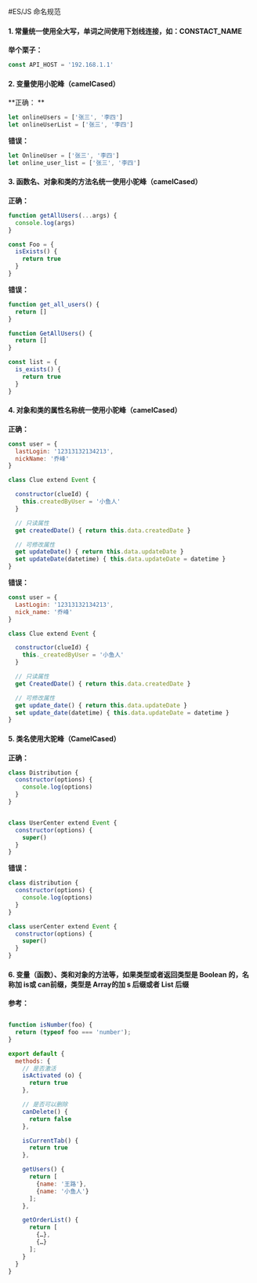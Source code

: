 #ES/JS 命名规范

#### 1. 常量统一使用全大写，单词之间使用下划线连接，如：CONSTACT_NAME

**举个栗子：**

```javascript
const API_HOST = '192.168.1.1'
```

#### 2. 变量使用小驼峰（camelCased）

**正确： **

```javascript
let onlineUsers = ['张三', '李四']
let onlineUserList = ['张三', '李四']
```

**错误：**

```javascript
let OnlineUser = ['张三', '李四']
let online_user_list = ['张三', '李四']
```

#### 3. 函数名、对象和类的方法名统一使用小驼峰（camelCased）

**正确：**

```javascript
function getAllUsers(...args) {
  console.log(args)
}

const Foo = {
  isExists() {
    return true
  }
}
```

**错误：**

```javascript
function get_all_users() {
  return []
}

function GetAllUsers() {
  return []
}

const list = {
  is_exists() {
    return true
  }
}
```

#### 4. 对象和类的属性名称统一使用小驼峰（camelCased）

**正确：**

```javascript
const user = {
  lastLogin: '12313132134213',
  nickName: '乔峰'
}

class Clue extend Event {

  constructor(clueId) {
    this.createdByUser = '小鱼人'
  }

  // 只读属性
  get createdDate() { return this.data.createdDate }

  // 可修改属性
  get updateDate() { return this.data.updateDate }
  set updateDate(datetime) { this.data.updateDate = datetime }
}
```

**错误：**

```javascript
const user = {
  LastLogin: '12313132134213',
  nick_name: '乔峰'
}

class Clue extend Event {

  constructor(clueId) {
    this._createdByUser = '小鱼人'
  }

  // 只读属性
  get CreatedDate() { return this.data.createdDate }

  // 可修改属性
  get update_date() { return this.data.updateDate }
  set update_date(datetime) { this.data.updateDate = datetime }
}
```



#### 5. 类名使用大驼峰（CamelCased）

**正确：**
```javascript
class Distribution {
  constructor(options) {
    console.log(options)
  }
}


class UserCenter extend Event {
  constructor(options) {
    super()
  }
}
```

**错误：**

```javascript
class distribution {
  constructor(options) {
    console.log(options)
  }
}

class userCenter extend Event {
  constructor(options) {
    super()
  }
}
```

#### 6. 变量（函数）、类和对象的方法等，如果类型或者返回类型是 Boolean 的，名称加 is或 can前缀，类型是 Array的加 s 后缀或者 List 后缀

**参考：**

```javascript

function isNumber(foo) {
  return (typeof foo === 'number');
}

export default {
  methods: {
    // 是否激活
    isActivated (o) {
      return true
    },

    // 是否可以删除
    canDelete() {
      return false
    },

    isCurrentTab() {
      return true
    },

    getUsers() {
      return [
        {name: '王路'},
        {name: '小鱼人'}
      ];
    },

    getOrderList() {
      return [
        {…},
        {…}
      ];
    }
  }
}
```